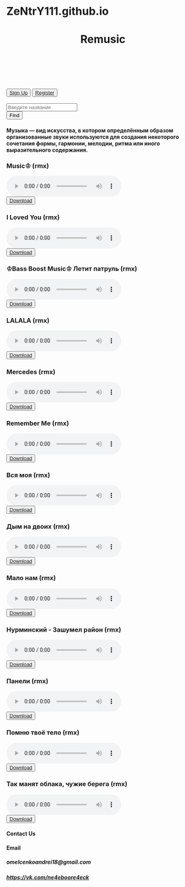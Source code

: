 # ZeNtrY111.github.io
<!DOCTYPE html>
<html lang="en">
	<head>
		<meta charset="UTF-8">
		<title>RemixMusic</title>
		<link href="Мой сайт.css" rel="stylesheet" type="text/css"></link>
	</head>
	<body>
		<div id="head">
			<header><h1>Remusic<h1><header>
		</div>
		<div>
			<button id="sign-up">
				<a target="_blank" href="index.html">Sign Up</a>
			</button>
			<button id="register">
				<a target="_blank" href="Register.html">Register</a>
			</button>
		<br>
		<br>
		</div>
		<div>
			<form>
			<input id="name" autocomplete placeholder="Введите название">
			</input>
		<br>
			<button id="find">Find</button>
			</form>
		</div>
		<div id="music">
				<h4 id="info">Музыка — вид искусства, в котором определённым образом организованные звуки используются для создания некоторого сочетания формы, гармонии, мелодии, ритма или иного выразительного содержания.</h4>
			<h3>Music♔ (rmx)</h3>
				<audio controls>
					<source src="Music.mp3" type="audio/mpeg">
				</audio>
		<br>
			<button>
				<a href="Music.mp3" download>Download</a>
			</button>
		</br>
			<h3>I Loved You (rmx)</h3>
				<audio controls>
					<source src="I Loved You.mp3" type="audio/mpeg">
				</audio>
		<br>
			<button>
				<a href="I Loved You.mp3" download>Download</a>
			</button>
		</br>
			<h3>♔Bass Boost Music♔ Летит патруль (rmx)</h3>
				<audio controls>
					<source src="♔Bass Boost Music♔ Летит патруль.mp3" type="audio/mpeg">
				</audio>
		<br>
			<button>
				<a href="♔Bass Boost Music♔ Летит патруль.mp3" download>Download</a>
			</button>
		</br>
			<h3>LALALA (rmx)</h3>
				<audio controls>
					<source src="LALALA.mp3" type="audio/mpeg">
				</audio>
		<br>
			<button>
				<a href="LALALA.mp3" download>Download</a>
			</button>
		</br>
			<h3>Mercedes (rmx)</h3>
				<audio controls>
					<source src="Mercedes (rmx).mp3" type="audio/mpeg">
				</audio>
		<br>
			<button>
				<a href="Mercedes (rmx).mp3" download>Download</a>
			</button>
		</br>
			<h3>Remember Me (rmx)</h3>
				<audio controls>
					<source src="Remember Me.mp3" type="audio/mpeg">
				</audio>
		<br>
			<button>
				<a href="Remember Me.mp3" download>Download</a>
			</button>
		</br>
			<h3>Вся моя (rmx)</h3>
				<audio controls>
					<source src="Вся моя (rmx).mp3" type="audio/mpeg">
				</audio>
		<br>
			<button>
				<a href="Вся моя (rmx).mp3" download>Download</a>
			</button>
		</br>
			<h3>Дым на двоих (rmx)</h3>
				<audio controls>
					<source src="Дым на двоих (rmx).mp3" type="audio/mpeg">
				</audio>
		<br>
			<button>
				<a href="Дым на двоих (rmx).mp3" download>Download</a>
			</button>
		</br>
			<h3>Мало нам (rmx)</h3>
				<audio controls>
					<source src="Мало нам (rmx).mp3" type="audio/mpeg">
				</audio>
		<br>
			<button>
				<a href="Мало нам (rmx).mp3" download>Download</a>
			</button>
		</br>
			<h3>Нурминский - Зашумел район (rmx)</h3>
				<audio controls>
					<source src="Нурминский - Зашумел район.mp3" type="audio/mpeg">
				</audio>
		<br>
			<button>
				<a href="Нурминский - Зашумел район.mp3" download>Download</a>
			</button>
		</br>
			<h3>Панели (rmx)</h3>
				<audio controls>
					<source src="Панели (rmx).mp3" type="audio/mpeg">
				</audio>
		<br>
			<button>
				<a href="Панели (rmx).mp3" download>Download</a>
			</button>
		</br>
			<h3>Помню твоё тело (rmx)</h3>
				<audio controls>
					<source src="Помню твоё тело (rmx).mp3" type="audio/mpeg">
				</audio>
		<br>
			<button>
				<a href="Помню твоё тело (rmx).mp3" download>Download</a>
			</button>
		</br>
			<h3>Так манят облака, чужие берега (rmx)</h3>
				<audio controls>
					<source src="Так манят облака, чужие берега.mp3" type="audio/mpeg">
				</audio>
		<br>
			<button>
				<a href="Так манят облака, чужие берега.mp3" download ="">Download</a>
			</button>
		</br>
		</div>
		<div>
			<footer>
				<main>
					<section>
							<h4>Contact Us<h4>
							<label>Email</label>
							<h5>omelcenkoandrei18@gmail.com<h5>
							<a target="_blank" href="https://vk.com/ne4eboore4eck">https://vk.com/ne4eboore4eck</a>
					</section>
				</main>
			</footer>
		</div>
	</body>
</html>
